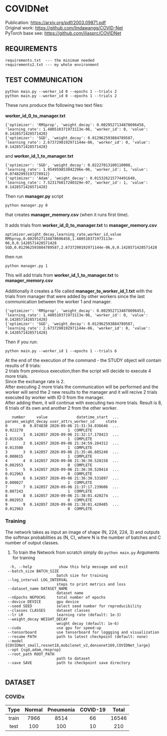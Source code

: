 # COVIDNet

Publication: https://arxiv.org/pdf/2003.09871.pdf <br>
Original work: https://github.com/lindawangg/COVID-Net <br>
PyTorch base see: https://github.com/iliasprc/COVIDNet


## REQUIREMENTS
```
requirements.txt  --- the minimum needed
requirements2.txt --- my whole environment
```
## TEST COMMUNICATION
```
python main.py --worker_id 0 --epochs 1 --trials 2
python main.py --worker_id 0 --epochs 1 --trials 2
```
These runs produce the following two text files: <br>
<br>
**worker_id_0_to_manager.txt**

```
{'optimizer': 'RMSprop', 'weight_decay': 0.0029527134878696458, 'learning_rate': 1.480510371973113e-06, 'worker_id': 0, 'value': 0.1428571428571428}
{'optimizer': 'SGD', 'weight_decay': 0.012962593884789587, 'learning_rate': 2.6737290192971144e-06, 'worker_id': 0, 'value': 0.1428571428571428}
```
and **worker_id_1_to_manager.txt**
```
{'optimizer': 'SGD', 'weight_decay': 0.02227013100110008, 'learning_rate': 1.954959853042296e-06, 'worker_id': 1, 'value': 0.07482993197278912}
{'optimizer': 'Adam', 'weight_decay': 0.015326215774491649, 'learning_rate': 7.523176817240329e-07, 'worker_id': 1, 'value': 0.1428571428571428}
```

Then run **manager.py** script
```
python manager.py 0
```

that creates **manager_memory.csv** (when it runs first time). <br>
<br>
It adds trials from **worker_id_0_to_manager.txt** to **manager_memory.csv**

```
optimizer,weight_decay,learning_rate,worker_id,value
RMSprop,0.0029527134878696458,1.480510371973113e-06,0,0.1428571428571428
SGD,0.012962593884789587,2.6737290192971144e-06,0,0.1428571428571428
```
then run

```
python manager.py 1
```
This will add trials from **worker_id_1_to_manager.txt** to **manager_memory.csv**  <br>
<br>
Additionally it creates a file called **manager_to_worker_id_1.txt** with the trials from manager that
were added by other workers since the last communication between the worker 1 and manager.

```
{'optimizer': 'RMSprop', 'weight_decay': 0.0029527134878696453, 'learning_rate': 1.480510371973113e-06, 'worker_id': 0, 'value': 0.1428571428571428}
{'optimizer': 'SGD', 'weight_decay': 0.012962593884789587, 'learning_rate': 2.6737290192971144e-06, 'worker_id': 0, 'value': 0.1428571428571428}

```
Then if you run:
```
python main.py --worker_id 1 --epochs 1 --trials 6

```
At the end of the execution of the command - the STUDY object will contain results of 8 trials:<br>
2 trials from previous execution,then the script will decide to execute 4 more trials. <br>
Since the exchange rate is 2.<br>
After executing 2 more trials the communication will be performed and the worker will send the 2 new results to the manager and it will recive 2 trials executed by worker with ID 0 from the manager. <br>
After adding them, it will continue with executing two more trials. Result is 8, 6 trials of its own and another 2 from the other worker.
```
   number     value             datetime_start  ... params_weight_decay user_attrs_worker_id     state
0       0  0.074830 2020-09-06 21:31:34.036646  ...            0.022270                    1  COMPLETE
1       1  0.142857 2020-09-06 21:32:17.178423  ...            0.015326                    1  COMPLETE
2       2  0.142857 2020-09-06 21:34:59.284312  ...            0.013500                    1  COMPLETE
3       3  0.142857 2020-09-06 21:35:46.885240  ...            0.000815                    1  COMPLETE
4       4  0.142857 2020-09-06 21:36:30.528158  ...            0.002953                    0  COMPLETE
5       5  0.142857 2020-09-06 21:36:30.528414  ...            0.012963                    0  COMPLETE
6       6  0.142857 2020-09-06 21:36:30.531897  ...            0.000027                    1  COMPLETE
7       7  0.142857 2020-09-06 21:37:17.239606  ...            0.007243                    1  COMPLETE
8       8  0.142857 2020-09-06 21:38:01.420274  ...            0.002953                    0  COMPLETE
9       9  0.142857 2020-09-06 21:38:01.420485  ...            0.012963                    0  COMPLETE

```

### Training

The network takes as input an image of shape (N, 224, 224, 3) and outputs the softmax probabilities as (N, C), where N is the number of batches and C number of output classes.

1. To train the Network from scratch simply do `python main.py` 
 Arguments for training 
 ```
   -h, --help            show this help message and exit
  --batch_size BATCH_SIZE
                        batch size for training
  --log_interval LOG_INTERVAL
                        steps to print metrics and loss
  --dataset_name DATASET_NAME
                        dataset name
  --nEpochs NEPOCHS     total number of epochs
  --device DEVICE       gpu device
  --seed SEED           select seed number for reproducibility
  --classes CLASSES     dataset classes
  --lr LR               learning rate (default: 1e-3)
  --weight_decay WEIGHT_DECAY
                        weight decay (default: 1e-6)
  --cuda                use gpu for speed-up
  --tensorboard         use tensorboard for loggging and visualization
  --resume PATH         path to latest checkpoint (default: none)
  --model {COVIDNet_small,resnet18,mobilenet_v2,densenet169,COVIDNet_large}
  --opt {sgd,adam,rmsprop}
  --root_path ROOT_PATH
                        path to dataset
  --save SAVE           path to checkpoint save directory


```

## DATASET


###  COVIDx 



|  Type | Normal | Pneumonia | COVID-19 | Total |
|:-----:|:------:|:---------:|:--------:|:-----:|
| train |  7966  |    8514   |    66    | 16546 |
|  test |   100  |     100   |    10    |   210 |
